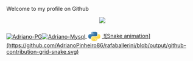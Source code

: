 Welcome to my profile on Github 

<div align="center">
  <a href="https://github.com/AdrianoPinheiro86">
  <img height="180em" src="https://github-readme-stats.vercel.app/api?username=AdrianoPinheiro86&show_icons=true&theme=dark&include_all_commits=true&count_private=true"/>

</div>
  
<div style="display: inline_block"><br>
  <img align="center" alt="Adriano-PG" height="30" width="40" src="https://cdn.jsdelivr.net/gh/devicons/devicon/icons/postgresql/postgresql-original.svg" /><img align="center" alt="Adriano-Mysql" height="30" width="40" src="https://cdn.jsdelivr.net/gh/devicons/devicon/icons/mysql/mysql-original.svg" />   
  <img align="center" alt="Adriano-Mysql" height="30" width="40" src="https://raw.githubusercontent.com/devicons/devicon/master/icons/python/python-original.svg" />
   ![Snake animation](https://github.com/AdrianoPinheiro86/rafaballerini/blob/output/github-contribution-grid-snake.svg)
  
</div>
  


